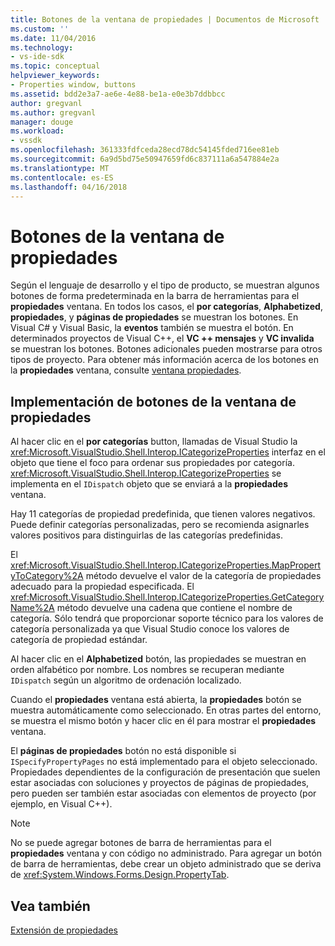 ```yaml
---
title: Botones de la ventana de propiedades | Documentos de Microsoft
ms.custom: ''
ms.date: 11/04/2016
ms.technology:
- vs-ide-sdk
ms.topic: conceptual
helpviewer_keywords:
- Properties window, buttons
ms.assetid: bdd2e3a7-ae6e-4e88-be1a-e0e3b7ddbbcc
author: gregvanl
ms.author: gregvanl
manager: douge
ms.workload:
- vssdk
ms.openlocfilehash: 361333fdfceda28ecd78dc54145fded716ee81eb
ms.sourcegitcommit: 6a9d5bd75e50947659fd6c837111a6a547884e2a
ms.translationtype: MT
ms.contentlocale: es-ES
ms.lasthandoff: 04/16/2018
---
```

# <a name="properties-window-buttons"></a>Botones de la ventana de propiedades
Según el lenguaje de desarrollo y el tipo de producto, se muestran algunos botones de forma predeterminada en la barra de herramientas para el **propiedades** ventana. En todos los casos, el **por categorías**, **Alphabetized**, **propiedades**, y **páginas de propiedades** se muestran los botones. En Visual C# y Visual Basic, la **eventos** también se muestra el botón. En determinados proyectos de Visual C++, el **VC ++ mensajes** y **VC invalida** se muestran los botones. Botones adicionales pueden mostrarse para otros tipos de proyecto. Para obtener más información acerca de los botones en la **propiedades** ventana, consulte [ventana propiedades](../../ide/reference/properties-window.md).  
  
## <a name="implementation-of-properties-window-buttons"></a>Implementación de botones de la ventana de propiedades  
 Al hacer clic en el **por categorías** button, llamadas de Visual Studio la <xref:Microsoft.VisualStudio.Shell.Interop.ICategorizeProperties> interfaz en el objeto que tiene el foco para ordenar sus propiedades por categoría. <xref:Microsoft.VisualStudio.Shell.Interop.ICategorizeProperties> se implementa en el `IDispatch` objeto que se enviará a la **propiedades** ventana.  
  
 Hay 11 categorías de propiedad predefinida, que tienen valores negativos. Puede definir categorías personalizadas, pero se recomienda asignarles valores positivos para distinguirlas de las categorías predefinidas.  
  
 El <xref:Microsoft.VisualStudio.Shell.Interop.ICategorizeProperties.MapPropertyToCategory%2A> método devuelve el valor de la categoría de propiedades adecuado para la propiedad especificada. El <xref:Microsoft.VisualStudio.Shell.Interop.ICategorizeProperties.GetCategoryName%2A> método devuelve una cadena que contiene el nombre de categoría. Sólo tendrá que proporcionar soporte técnico para los valores de categoría personalizada ya que Visual Studio conoce los valores de categoría de propiedad estándar.  
  
 Al hacer clic en el **Alphabetized** botón, las propiedades se muestran en orden alfabético por nombre. Los nombres se recuperan mediante `IDispatch` según un algoritmo de ordenación localizado.  
  
 Cuando el **propiedades** ventana está abierta, la **propiedades** botón se muestra automáticamente como seleccionado. En otras partes del entorno, se muestra el mismo botón y hacer clic en él para mostrar el **propiedades** ventana.  
  
 El **páginas de propiedades** botón no está disponible si `ISpecifyPropertyPages` no está implementado para el objeto seleccionado. Propiedades dependientes de la configuración de presentación que suelen estar asociadas con soluciones y proyectos de páginas de propiedades, pero pueden ser también estar asociadas con elementos de proyecto (por ejemplo, en Visual C++).  
  
> [!NOTE]
>  No se puede agregar botones de barra de herramientas para el **propiedades** ventana y con código no administrado. Para agregar un botón de barra de herramientas, debe crear un objeto administrado que se deriva de <xref:System.Windows.Forms.Design.PropertyTab>.  
  
## <a name="see-also"></a>Vea también  
 [Extensión de propiedades](../../extensibility/internals/extending-properties.md)